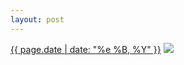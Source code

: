```yaml
---
layout: post
---
```


<p>
  <time><a href="/86">{{ page.date | date: "%e %B, %Y" }}</a></time>
  <a href="/86"><img src="{{ site.assets_url }}/86-640.jpg" srcset="{{ site.assets_url }}/86-1280.jpg 1280w, {{ site.assets_url }}/86-960.jpg 960w, {{ site.assets_url }}/86-640.jpg 640w, {{ site.assets_url }}/86-320.jpg 320w" sizes="(min-width: 700px) 50vw, calc(100vw - 2rem)" /></a>
</p>
